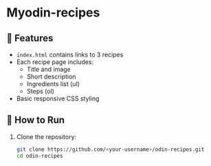 # Myodin-recipes

## 🔨 Features
- `index.html` contains links to 3 recipes  
- Each recipe page includes:
  - Title and image
  - Short description
  - Ingredients list (ul)
  - Steps (ol)
- Basic responsive CSS styling  

## 🚀 How to Run
1. Clone the repository:
   ```bash
   git clone https://github.com/<your-username>/odin-recipes.git
   cd odin-recipes
